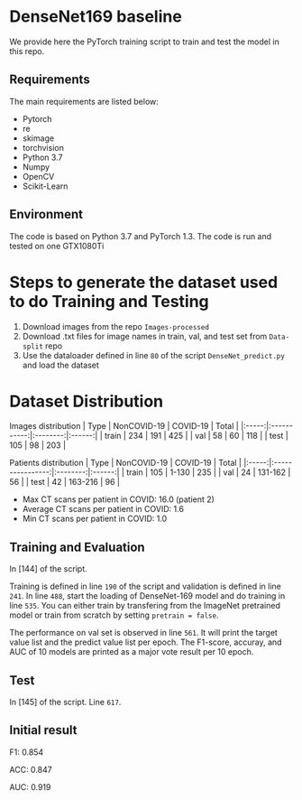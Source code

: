 # DenseNet169 baseline

We provide here the PyTorch training script to train and test the model in this repo.

## Requirements

The main requirements are listed below:

* Pytorch
* re
* skimage
* torchvision
* Python 3.7
* Numpy
* OpenCV
* Scikit-Learn

<!---
# Dataset Split
See Data-split. Patient distribution in each set will be updated soon.
--->
## Environment
The code is based on Python 3.7 and PyTorch 1.3.
The code is run and tested on one GTX1080Ti


# Steps to generate the dataset used to do Training and Testing
1. Download images from the repo `Images-processed`
2. Download .txt files for image names in train, val, and test set from `Data-split` repo
3. Use the dataloader defined in line `80` of the script `DenseNet_predict.py` and load the dataset


# Dataset Distribution
<!---
--->
Images distribution
|  Type | NonCOVID-19 | COVID-19 |  Total |
|:-----:|:-----------:|:--------:|:------:|
| train |      234    |    191   |   425  |
|  val  |       58    |     60   |   118  |
|  test |      105    |     98   |   203  |

Patients distribution
|  Type |    NonCOVID-19   | COVID-19 |  Total |
|:-----:|:----------------:|:--------:|:------:|
| train |        105       |  1-130   |   235  |
|  val  |         24       | 131-162  |    56  |
|  test |         42       | 163-216  |    96   |



* Max CT scans per patient in COVID: 16.0 (patient 2)
* Average CT scans per patient in COVID: 1.6
* Min CT scans per patient in  COVID: 1.0
<!---
Patients frequency ('ID:number')
* train: 12:18  13:9  14:2  15:12  17:20  18:16  19:12  21:8  23:40  24:22  25:11  34:12
* val: 6:26  16:10  27:22 
* test: 7:4  8:8  10:8  11:3  20:12
--->


## Training and Evaluation
   In [144] of the script.
   
   Training is defined in line `190` of the script and validation is defined in line `241`. 
   In line `488`, start the loading of DenseNet-169 model and do training in line `535`.
   You can either train by transfering from the ImageNet pretrained model or train from scratch by setting `pretrain = false`.  
   
   The performance on val set is observed in line `561`. It will print the target value list and the predict value list per epoch. The F1-score, accuray, and AUC of 10 models are printed as a major vote result per 10 epoch. 

## Test
   In [145] of the script. Line `617`. 

## Initial result
   F1:  0.854
   
   ACC: 0.847
   
   AUC: 0.919

